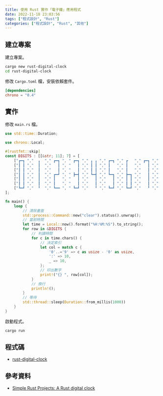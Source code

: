 ```yaml
---
title: 使用 Rust 實作「電子鐘」應用程式
date: 2022-11-18 23:03:56
tags: ["程式設計", "Rust"]
categories: ["程式設計", "Rust", "其他"]
---
```


## 建立專案

建立專案。

```bash
cargo new rust-digital-clock
cd rust-digital-clock
```

修改 `Cargo.toml` 檔，安裝依賴套件。

```toml
[dependencies]
chrono = "0.4"
```

## 實作

修改 `main.rs` 檔。

```rs
use std::time::Duration;

use chrono::Local;

#[rustfmt::skip]
const DIGITS : [[&str; 11]; 7] = [
    ["┏━┓ ","  ╻  "," ┏━┓ ", " ┏━┓ "," ╻ ╻ "," ┏━┓ "," ┏   "," ┏━┓ "," ┏━┓ "," ┏━┓ ","   "],
    ["┃ ┃ ","  ┃  ","   ┃ ", "   ┃ "," ┃ ┃ "," ┃   "," ┃   ","   ┃ "," ┃ ┃ "," ┃ ┃ "," ╻ "],
    ["┃ ┃ ","  ┃  ","   ┃ ", "   ┃ "," ┃ ┃ "," ┃   "," ┃   ","   ┃ "," ┃ ┃ "," ┃ ┃ ","   "],
    ["┃ ┃ ","  ┃  "," ┏━┛ ", " ┣━┫ "," ┗━┫ "," ┗━┓ "," ┣━┓ ","   ┃ "," ┣━┫ "," ┗━┫ ","   "],
    ["┃ ┃ ","  ┃  "," ┃   ", "   ┃ ","   ┃ ","   ┃ "," ┃ ┃ ","   ┃ "," ┃ ┃ ","   ┃ ","   "],
    ["┃ ┃ ","  ┃  "," ┃   ", "   ┃ ","   ┃ ","   ┃ "," ┃ ┃ ","   ┃ "," ┃ ┃ ","   ┃ "," ╹ "],
    ["┗━┛ ","  ╹  "," ┗━━ ", " ┗━┛ ","   ╹ "," ┗━┛ "," ┗━┛ ","   ╹ "," ┗━┛ "," ┗━┛ ","   "],
];

fn main() {
    loop {
        // 清除畫面
        std::process::Command::new("clear").status().unwrap();
        // 當前時間
        let time = Local::now().format("%H:%M:%S").to_string();
        for row in &DIGITS {
            // 判讀時間
            for c in time.chars() {
                // 決定索引
                let col = match c {
                    '0'..='9' => c as usize - '0' as usize,
                    ':' => 10,
                    _ => 10,
                };
                // 印出數字
                print!("{} ", row[col]);
            }
            // 換行
            println!();
        }
        // 等待
        std::thread::sleep(Duration::from_millis(1000))
    }
}
```

啟動程式。

```bash
cargo run
```

## 程式碼

- [rust-digital-clock](https://github.com/memochou1993/rust-digital-clock)

## 參考資料

- [Simple Rust Projects: A Rust digital clock](https://www.youtube.com/watch?v=gX6EFBICIcY)
